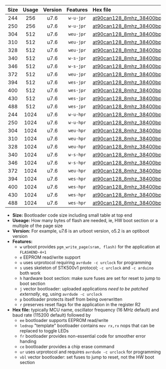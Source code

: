 |Size|Usage|Version|Features|Hex file|
|:-:|:-:|:-:|:-:|:--|
|244|256|u7.6|`w-u-jpr`|[at90can128_8mhz_38400bps_ur_vbl.hex](https://raw.githubusercontent.com/stefanrueger/urboot/main/bootloaders/at90can128/fcpu_8mhz/38400_bps/at90can128_8mhz_38400bps_ur_vbl.hex)|
|250|256|u7.6|`w-u-jpr`|[at90can128_8mhz_38400bps_lednop_ur_vbl.hex](https://raw.githubusercontent.com/stefanrueger/urboot/main/bootloaders/at90can128/fcpu_8mhz/38400_bps/at90can128_8mhz_38400bps_lednop_ur_vbl.hex)|
|304|512|u7.6|`weu-jpr`|[at90can128_8mhz_38400bps_ee_ur_vbl.hex](https://raw.githubusercontent.com/stefanrueger/urboot/main/bootloaders/at90can128/fcpu_8mhz/38400_bps/at90can128_8mhz_38400bps_ee_ur_vbl.hex)|
|310|512|u7.6|`weu-jpr`|[at90can128_8mhz_38400bps_ee_lednop_ur_vbl.hex](https://raw.githubusercontent.com/stefanrueger/urboot/main/bootloaders/at90can128/fcpu_8mhz/38400_bps/at90can128_8mhz_38400bps_ee_lednop_ur_vbl.hex)|
|328|512|u7.6|`weu-jpr`|[at90can128_8mhz_38400bps_ee_lednop_fr_ur_vbl.hex](https://raw.githubusercontent.com/stefanrueger/urboot/main/bootloaders/at90can128/fcpu_8mhz/38400_bps/at90can128_8mhz_38400bps_ee_lednop_fr_ur_vbl.hex)|
|340|512|u7.6|`w-s-jpr`|[at90can128_8mhz_38400bps_vbl.hex](https://raw.githubusercontent.com/stefanrueger/urboot/main/bootloaders/at90can128/fcpu_8mhz/38400_bps/at90can128_8mhz_38400bps_vbl.hex)|
|346|512|u7.6|`w-s-jpr`|[at90can128_8mhz_38400bps_lednop_vbl.hex](https://raw.githubusercontent.com/stefanrueger/urboot/main/bootloaders/at90can128/fcpu_8mhz/38400_bps/at90can128_8mhz_38400bps_lednop_vbl.hex)|
|372|512|u7.6|`weu-jpr`|[at90can128_8mhz_38400bps_ee_lednop_fr_ce_ur_vbl.hex](https://raw.githubusercontent.com/stefanrueger/urboot/main/bootloaders/at90can128/fcpu_8mhz/38400_bps/at90can128_8mhz_38400bps_ee_lednop_fr_ce_ur_vbl.hex)|
|394|512|u7.6|`wes-jpr`|[at90can128_8mhz_38400bps_ee_vbl.hex](https://raw.githubusercontent.com/stefanrueger/urboot/main/bootloaders/at90can128/fcpu_8mhz/38400_bps/at90can128_8mhz_38400bps_ee_vbl.hex)|
|400|512|u7.6|`wes-jpr`|[at90can128_8mhz_38400bps_ee_lednop_vbl.hex](https://raw.githubusercontent.com/stefanrueger/urboot/main/bootloaders/at90can128/fcpu_8mhz/38400_bps/at90can128_8mhz_38400bps_ee_lednop_vbl.hex)|
|430|512|u7.6|`wes-jpr`|[at90can128_8mhz_38400bps_ee_lednop_fr_vbl.hex](https://raw.githubusercontent.com/stefanrueger/urboot/main/bootloaders/at90can128/fcpu_8mhz/38400_bps/at90can128_8mhz_38400bps_ee_lednop_fr_vbl.hex)|
|488|512|u7.6|`wes-jpr`|[at90can128_8mhz_38400bps_ee_lednop_fr_ce_vbl.hex](https://raw.githubusercontent.com/stefanrueger/urboot/main/bootloaders/at90can128/fcpu_8mhz/38400_bps/at90can128_8mhz_38400bps_ee_lednop_fr_ce_vbl.hex)|
|244|1024|u7.6|`w-u-hpr`|[at90can128_8mhz_38400bps_ur.hex](https://raw.githubusercontent.com/stefanrueger/urboot/main/bootloaders/at90can128/fcpu_8mhz/38400_bps/at90can128_8mhz_38400bps_ur.hex)|
|250|1024|u7.6|`w-u-hpr`|[at90can128_8mhz_38400bps_lednop_ur.hex](https://raw.githubusercontent.com/stefanrueger/urboot/main/bootloaders/at90can128/fcpu_8mhz/38400_bps/at90can128_8mhz_38400bps_lednop_ur.hex)|
|304|1024|u7.6|`weu-hpr`|[at90can128_8mhz_38400bps_ee_ur.hex](https://raw.githubusercontent.com/stefanrueger/urboot/main/bootloaders/at90can128/fcpu_8mhz/38400_bps/at90can128_8mhz_38400bps_ee_ur.hex)|
|310|1024|u7.6|`weu-hpr`|[at90can128_8mhz_38400bps_ee_lednop_ur.hex](https://raw.githubusercontent.com/stefanrueger/urboot/main/bootloaders/at90can128/fcpu_8mhz/38400_bps/at90can128_8mhz_38400bps_ee_lednop_ur.hex)|
|328|1024|u7.6|`weu-hpr`|[at90can128_8mhz_38400bps_ee_lednop_fr_ur.hex](https://raw.githubusercontent.com/stefanrueger/urboot/main/bootloaders/at90can128/fcpu_8mhz/38400_bps/at90can128_8mhz_38400bps_ee_lednop_fr_ur.hex)|
|340|1024|u7.6|`w-s-hpr`|[at90can128_8mhz_38400bps.hex](https://raw.githubusercontent.com/stefanrueger/urboot/main/bootloaders/at90can128/fcpu_8mhz/38400_bps/at90can128_8mhz_38400bps.hex)|
|346|1024|u7.6|`w-s-hpr`|[at90can128_8mhz_38400bps_lednop.hex](https://raw.githubusercontent.com/stefanrueger/urboot/main/bootloaders/at90can128/fcpu_8mhz/38400_bps/at90can128_8mhz_38400bps_lednop.hex)|
|372|1024|u7.6|`weu-hpr`|[at90can128_8mhz_38400bps_ee_lednop_fr_ce_ur.hex](https://raw.githubusercontent.com/stefanrueger/urboot/main/bootloaders/at90can128/fcpu_8mhz/38400_bps/at90can128_8mhz_38400bps_ee_lednop_fr_ce_ur.hex)|
|394|1024|u7.6|`wes-hpr`|[at90can128_8mhz_38400bps_ee.hex](https://raw.githubusercontent.com/stefanrueger/urboot/main/bootloaders/at90can128/fcpu_8mhz/38400_bps/at90can128_8mhz_38400bps_ee.hex)|
|400|1024|u7.6|`wes-hpr`|[at90can128_8mhz_38400bps_ee_lednop.hex](https://raw.githubusercontent.com/stefanrueger/urboot/main/bootloaders/at90can128/fcpu_8mhz/38400_bps/at90can128_8mhz_38400bps_ee_lednop.hex)|
|430|1024|u7.6|`wes-hpr`|[at90can128_8mhz_38400bps_ee_lednop_fr.hex](https://raw.githubusercontent.com/stefanrueger/urboot/main/bootloaders/at90can128/fcpu_8mhz/38400_bps/at90can128_8mhz_38400bps_ee_lednop_fr.hex)|
|488|1024|u7.6|`wes-hpr`|[at90can128_8mhz_38400bps_ee_lednop_fr_ce.hex](https://raw.githubusercontent.com/stefanrueger/urboot/main/bootloaders/at90can128/fcpu_8mhz/38400_bps/at90can128_8mhz_38400bps_ee_lednop_fr_ce.hex)|

- **Size:** Bootloader code size including small table at top end
- **Useage:** How many bytes of flash are needed, ie, HW boot section or a multiple of the page size
- **Version:** For example, u7.6 is an urboot version, o5.2 is an optiboot version
- **Features:**
  + `w` urboot provides `pgm_write_page(sram, flash)` for the application at `FLASHEND-4+1`
  + `e` EEPROM read/write support
  + `u` uses urprotocol requiring `avrdude -c urclock` for programming
  + `s` uses skeleton of STK500v1 protocol; `-c urclock` and `-c arduino` both work
  + `h` hardware boot section: make sure fuses are set for reset to jump to boot section
  + `j` vector bootloader: uploaded applications *need to be patched externally*, eg, using `avrdude -c urclock`
  + `p` bootloader protects itself from being overwritten
  + `r` preserves reset flags for the application in the register R2
- **Hex file:** typically MCU name, oscillator frequency (16 MHz default) and baud rate (115200 default) followed by
  + `ee` bootloader supports EEPROM read/write
  + `lednop` "template" bootloader contains `mov rx,rx` nops that can be replaced to toggle LEDs
  + `fr` bootloader provides non-essential code for smoother error handing
  + `ce` bootloader provides a chip erase command
  + `ur` uses urprotocol and requires `avrdude -c urclock` for programming
  + `vbl` vector bootloader: set fuses to jump to reset, not the HW boot section
